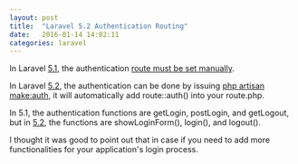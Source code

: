 ```yaml
---
layout: post
title:  "Laravel 5.2 Authentication Routing"
date:   2016-01-14 14:02:11
categories: laravel
---
```


In Laravel [5.1](https://laravel.com/docs/5.1/authentication), the authentication [route must be set manually](https://laravel.com/docs/5.1/authentication#included-routing).

In Laravel [5.2](https://laravel.com/docs/5.2/authentication), the authentication can be done by issuing [php artisan make:auth](https://laravel.com/docs/5.2/authentication#included-routing), it will automatically add route::auth() into your route.php.

In 5.1, the authentication functions are getLogin, postLogin, and getLogout, but in [5.2](https://github.com/laravel/framework/blob/5.2/src/Illuminate/Routing/Router.php#L346), the functions are showLoginForm(), login(), and logout(). 

I thought it was good to point out that in case if you need to add more functionalities for your application's login process.
